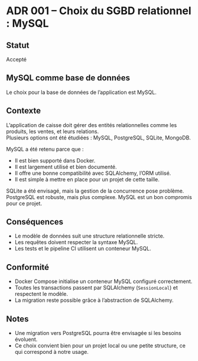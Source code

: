 # ADR 001 – Choix du SGBD relationnel : MySQL

## Statut  
Accepté

## MySQL comme base de données  
Le choix pour la base de données de l’application est MySQL.

## Contexte  
L’application de caisse doit gérer des entités relationnelles comme les produits, les ventes, et leurs relations.  
Plusieurs options ont été étudiées : MySQL, PostgreSQL, SQLite, MongoDB.

MySQL a été retenu parce que :  
- Il est bien supporté dans Docker.  
- Il est largement utilisé et bien documenté.  
- Il offre une bonne compatibilité avec SQLAlchemy, l’ORM utilisé.  
- Il est simple à mettre en place pour un projet de cette taille.

SQLite a été envisagé, mais la gestion de la concurrence pose problème. PostgreSQL est robuste, mais plus complexe. MySQL est un bon compromis pour ce projet.

## Conséquences  
- Le modèle de données suit une structure relationnelle stricte.  
- Les requêtes doivent respecter la syntaxe MySQL.  
- Les tests et le pipeline CI utilisent un conteneur MySQL.

## Conformité  
- Docker Compose initialise un conteneur MySQL configuré correctement.  
- Toutes les transactions passent par SQLAlchemy (`SessionLocal`) et respectent le modèle.  
- La migration reste possible grâce à l’abstraction de SQLAlchemy.

## Notes  
- Une migration vers PostgreSQL pourra être envisagée si les besoins évoluent.  
- Ce choix convient bien pour un projet local ou une petite structure, ce qui correspond à notre usage.

